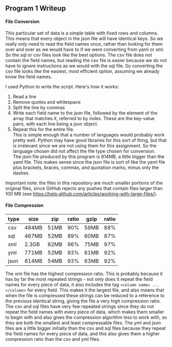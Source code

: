 ## Program 1 Writeup 
#### File Conversion
This particular set of data is a simple table with fixed rows and columns.  This means that every object in the json file will have identical keys.  So we really only need to read the field names once, rather than looking for them over and over as we would have to if we were converting from yaml or xml.  So the sql or csv files look like the best options.  The csv file does not contain the field names, but reading the csv file is easier because we do not have to ignore instructions as we would with the sql file.  So converting the csv file looks like the easiest, most efficient option, assuming we already know the field names.

I used Python to write the script.  Here's how it works:  
1. Read a line  
2. Remove quotes and whitespace  
3. Split the line by commas  
4. Write each field name to the json file, followed by the element of the array that matches it, referred to by index.  These are the key-value pairs, with each line being a json object.  
5. Repeat this for the entire file.  
This is simple enough that a number of languages would probably work pretty well.  Python may have good libraries for this sort of thing, but that is irrelevant since we are not using them for this assignment.  So the language chosen did not affect the file type chosen for conversion.  
The json file produced by this program is 814MB, a little bigger than the yaml file.  This makes sense since the json file is sort of like the yaml file plus brackets, braces, commas, and quotation marks, minus only the dashes. 

Important note: the files in this repository are much smaller portions of the original files, since GitHub rejects any pushes that contain files larger than 100 MB (see https://help.github.com/articles/working-with-large-files/).

#### File Compression
| type | size  | zip  | ratio | gzip | ratio |
|------|-------|------|-------|------|-------|
| csv  | 484MB | 51MB |  90%  | 59MB |  88%  |
| sql  | 467MB | 52MB |  89%  | 60MB |  87%  |
| xml  | 2.3GB | 82MB |  96%  | 75MB |  97%  |
| yml  | 771MB | 52MB |  93%  | 61MB |  92%  |
| json | 814MB | 54MB |  93%  | 63MB |  92%  |
The xml file has the highest compression ratio.  This is probably because it has by far the most repeated strings - not only does it repeat the field names for every piece of data, it also includes the tag `<column name= ...  </column>` for every field.  This makes it the largest file, and also means that when the file is compressed these strings can be reduced to a reference to the previous identical string, giving the file a very high compression ratio.  The csv and sql files have very few repeated strings since they do not repeat the field names with every piece of data, which makes them smaller to begin with and also gives the compression algorithm less to work with, so they are both the smallest and least compressable files.  The yml and json files are a little bigger initially than the csv and sql files because they repeat the field names for every piece of data, and this also gives them a higher compression ratio than the csv and yml files.
